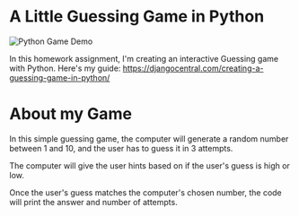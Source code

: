 # A Little Guessing Game in Python

![Python Game Demo](demo/pythonGame.gif)

In this homework assignment, I'm creating an interactive Guessing game with Python. 
Here's my guide: https://djangocentral.com/creating-a-guessing-game-in-python/

# About my Game
In this simple guessing game, the computer will generate a random number between 1 and 10, and the user has to guess it in 3 attempts. 

The computer will give the user hints based on if the user's guess is high or low. 

Once the user's guess matches the computer's chosen number, the code will print the answer and number of attempts. 
